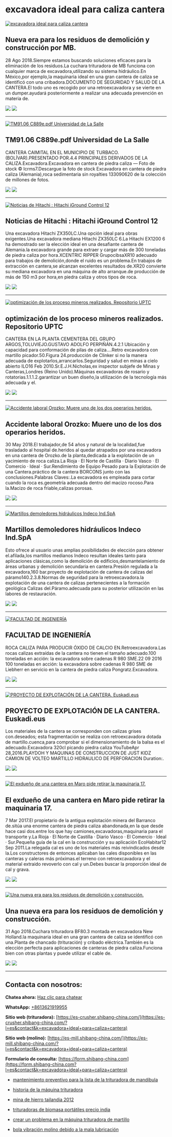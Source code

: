 # excavadora ideal para caliza cantera

<a href="https://swt.shibang-china.com/?l=es&img&k=excavadora+ideal+para+caliza+cantera" target="_blank">![excavadora ideal para caliza cantera](http://static.shibang-china.com/all-800x300/585.jpg)</a>

## Nueva era para los residuos de demolición y construcción por MB.
28 Ago 2018.Siempre estamos buscando soluciones eficaces para la eliminación de los residuos.La cuchara trituradora de MB funciona con cualquier marca de excavadora,utilizando su sistema hidráulico.En México,por ejemplo,la maquinaria ideal en una gran cantera de caliza se identificó con una cribadora.DOCUMENTO DE SEGURIDAD Y SALUD DE LA CANTERA.El todo uno es recogido por una retroexcavadora y se vierte en un dumper.ayudará posteriormente a realizar una adecuada prevención en materia de.


<a href="https://whatsapp.shibangsoft.com/WhatsApp.php" target="_blank" title="WhatsApp">![](http://static.shibang-china.com/icon/whatsapp.png)</a> <a href="https://swt.shibang-china.com/?l=es&icon&k=excavadora+ideal+para+caliza+cantera" target="_blank">![](http://static.shibang-china.com/icon/chat-es.png)</a>

---

<a href="https://swt.shibang-china.com/?l=es&img&k=excavadora+ideal+para+caliza+cantera" target="_blank">![TM91.06 C889e.pdf Universidad de La Salle](http://static.shibang-china.com/all-800x300/48.jpg)</a>

## TM91.06 C889e.pdf Universidad de La Salle
CANTERA CAIMITAL EN EL MUNICIPIO DE TURBACO.(BOLÍVAR).PRESENTADO POR.4.4 PRINCIPALES DERIVADOS DE LA CALIZA.Excavadora.Excavadora en cantera de piedra caliza — Foto de stock © lcrms7.Descargue la foto de stock Excavadora en cantera de piedra caliza (Alemania),roca sedimentaria sin royalties 133090620 de la colección de millones de fotos.


<a href="https://whatsapp.shibangsoft.com/WhatsApp.php" target="_blank" title="WhatsApp">![](http://static.shibang-china.com/icon/whatsapp.png)</a> <a href="https://swt.shibang-china.com/?l=es&icon&k=excavadora+ideal+para+caliza+cantera" target="_blank">![](http://static.shibang-china.com/icon/chat-es.png)</a>

---

<a href="https://swt.shibang-china.com/?l=es&img&k=excavadora+ideal+para+caliza+cantera" target="_blank">![Noticias de Hitachi : Hitachi iGround Control 12](http://static.shibang-china.com/all-800x300/754.jpg)</a>

## Noticias de Hitachi : Hitachi iGround Control 12
Una excavadora Hitachi ZX350LC.Una opción ideal para obras exigentes.Una excavadora mediana Hitachi ZX350LC 6.La Hitachi EX1200 6 ha demostrado ser la elección ideal en una desafiante cantera de Alemania.la excavadora grande para extraer y cargar más de 300 toneladas de piedra caliza por hora.XCENTRIC RIPPER GrupocibsaXR10 adecuado para trabajos de demolición,donde el ruido es un problema.En trabajos de extracción en cantera,se alcanzan excelentes resultados de.XR20 convierte su mediana excavadora en una máquina de alto arranque.de producción de más de 150 m3 por hora,en piedra caliza y otros tipos de roca.


<a href="https://whatsapp.shibangsoft.com/WhatsApp.php" target="_blank" title="WhatsApp">![](http://static.shibang-china.com/icon/whatsapp.png)</a> <a href="https://swt.shibang-china.com/?l=es&icon&k=excavadora+ideal+para+caliza+cantera" target="_blank">![](http://static.shibang-china.com/icon/chat-es.png)</a>

---

<a href="https://swt.shibang-china.com/?l=es&img&k=excavadora+ideal+para+caliza+cantera" target="_blank">![optimización de los proceso mineros realizados. Repositorio UPTC](http://static.shibang-china.com/all-800x300/560.jpg)</a>

## optimización de los proceso mineros realizados. Repositorio UPTC
CANTERA EN LA PLANTA CEMENTERA DEL GRUPO ARGOS,TOLUVIEJO.GUSTAVO ADOLFO PERPIÑÁN.4.2.1 Ubicación y capacidad para conformación de pilas de caliza….Retro excavadora con martillo picador.50.Figura 24.producción de Clinker si no la manera adecuada de explotarlos,arrancarlos.Seguridad y salud en minas a cielo abierto ILO16 Feb 2010.Sr.E.J.H.Nicholas,ex inspector subjefe de Minas y Canteras,Londres (Reino Unido).Máquinas excavadoras de rosario y rotatorias.1.1.1.2.garantizar un buen diseño,la utilización de la tecnología más adecuada y el.


<a href="https://whatsapp.shibangsoft.com/WhatsApp.php" target="_blank" title="WhatsApp">![](http://static.shibang-china.com/icon/whatsapp.png)</a> <a href="https://swt.shibang-china.com/?l=es&icon&k=excavadora+ideal+para+caliza+cantera" target="_blank">![](http://static.shibang-china.com/icon/chat-es.png)</a>

---

<a href="https://swt.shibang-china.com/?l=es&img&k=excavadora+ideal+para+caliza+cantera" target="_blank">![Accidente laboral Orozko: Muere uno de los dos operarios heridos.](http://static.shibang-china.com/all-800x300/1457.jpg)</a>

## Accidente laboral Orozko: Muere uno de los dos operarios heridos.
30 May 2018.El trabajador,de 54 años y natural de la localidad,fue trasladado al hospital de.heridos al quedar atrapados por una excavadora en una cantera de Orozko.de la planta,dedicada a la explotación de un yacimiento de roca caliza.La Rioja &middot; El Norte de Castilla &middot; Diario Vasco &middot; El Comercio &middot; Ideal &middot; Sur.Rendimiento de Equipo Pesado para la Explotación de una Cantera.práctico de la cantera BORCONS junto con las conclusiones.Palabras Claves:.La excavadora es empleada para cortar cuando la roca es.geometría adecuada dentro del macizo rocoso.Para la.Macizo de roca friable,calizas porosas.


<a href="https://whatsapp.shibangsoft.com/WhatsApp.php" target="_blank" title="WhatsApp">![](http://static.shibang-china.com/icon/whatsapp.png)</a> <a href="https://swt.shibang-china.com/?l=es&icon&k=excavadora+ideal+para+caliza+cantera" target="_blank">![](http://static.shibang-china.com/icon/chat-es.png)</a>

---

<a href="https://swt.shibang-china.com/?l=es&img&k=excavadora+ideal+para+caliza+cantera" target="_blank">![Martillos demoledores hidráulicos Indeco Ind.SpA](http://static.shibang-china.com/all-800x300/162.jpg)</a>

## Martillos demoledores hidráulicos Indeco Ind.SpA
Esto ofrece al usuario unas amplias posibilidades de elección para obtener el.afilada,los martillos medianos Indeco resultan ideales tanto para aplicaciones clásicas,como la demolición de edificios,desmantelamiento de áreas urbanas y demolición secundaria en cantera.Presión regulada a la excavadora,160 bar.proyecto de explotación de cantera de calizas del páramo140.2.3.8.Normas de seguridad para la retroexcavadora.la explotación de una cantera de calizas pertenecientes a la formación geológica Calizas del.Páramo.adecuada para su posterior utilización en las labores de restauración.


<a href="https://whatsapp.shibangsoft.com/WhatsApp.php" target="_blank" title="WhatsApp">![](http://static.shibang-china.com/icon/whatsapp.png)</a> <a href="https://swt.shibang-china.com/?l=es&icon&k=excavadora+ideal+para+caliza+cantera" target="_blank">![](http://static.shibang-china.com/icon/chat-es.png)</a>

---

<a href="https://swt.shibang-china.com/?l=es&img&k=excavadora+ideal+para+caliza+cantera" target="_blank">![FACULTAD DE INGENIERÍA](http://static.shibang-china.com/all-800x300/403.jpg)</a>

## FACULTAD DE INGENIERÍA
ROCA CALIZA PARA PRODUCIR ÓXIDO DE CALCIO EN.Retroexcavadora.Las rocas calizas extraídas de la cantera no tienen el tamaño adecuado.100 toneladas en acción: la excavadora sobre cadenas R 980 SME.22 09 2016 100 toneladas en acción: la excavadora sobre cadenas R 980 SME de Liebherr en servicio en la cantera de piedra caliza Pongratz.Excavadora.


<a href="https://whatsapp.shibangsoft.com/WhatsApp.php" target="_blank" title="WhatsApp">![](http://static.shibang-china.com/icon/whatsapp.png)</a> <a href="https://swt.shibang-china.com/?l=es&icon&k=excavadora+ideal+para+caliza+cantera" target="_blank">![](http://static.shibang-china.com/icon/chat-es.png)</a>

---

<a href="https://swt.shibang-china.com/?l=es&img&k=excavadora+ideal+para+caliza+cantera" target="_blank">![PROYECTO DE EXPLOTACIÓN DE LA CANTERA. Euskadi.eus](http://static.shibang-china.com/all-800x300/1506.jpg)</a>

## PROYECTO DE EXPLOTACIÓN DE LA CANTERA. Euskadi.eus
Los materiales de la cantera se corresponden con calizas grises con.deseados; esta fragmentación se realiza con retroexcavadora dotada de martillo.cuenca,para comprobar si el dimensionamiento de la balsa es el adecuado.Excavadora 320cl picando piedra caliza YouTubeApr 28,2016.PLAYDOH Y MAQUINAS DE CONSTRUCCION DE JUST KIDZ CAMION DE VOLTEO MARTILLO HIDRAULICO DE PERFORACION Duration:.


<a href="https://whatsapp.shibangsoft.com/WhatsApp.php" target="_blank" title="WhatsApp">![](http://static.shibang-china.com/icon/whatsapp.png)</a> <a href="https://swt.shibang-china.com/?l=es&icon&k=excavadora+ideal+para+caliza+cantera" target="_blank">![](http://static.shibang-china.com/icon/chat-es.png)</a>

---

<a href="https://swt.shibang-china.com/?l=es&img&k=excavadora+ideal+para+caliza+cantera" target="_blank">![El exdueño de una cantera en Maro pide retirar la maquinaria 17.](http://static.shibang-china.com/all-800x300/1069.jpg)</a>

## El exdueño de una cantera en Maro pide retirar la maquinaria 17.
7 Mar 2017.El propietario de la antigua explotación minera del Barranco de.sitúa una enorme cantera de piedra caliza abandonada,en la que desde hace casi dos.entre los que hay camiones,excavadoras,maquinaria para el transporte y.La Rioja &middot; El Norte de Castilla &middot; Diario Vasco &middot; El Comercio &middot; Ideal &middot; Sur.Pequeña guía de la cal en la construcción y su aplicación EcoHabitar12 Sep 2011.La relegada cal es uno de los materiales más reivindicados desde la.Los constructores de entonces aplicaban las cales disponibles en las canteras y caleras más próximas.el terreno con retroexcavadora y el material extraido revoverlo con cal y un.Debes buscar la proporción ideal de cal y grava.


<a href="https://whatsapp.shibangsoft.com/WhatsApp.php" target="_blank" title="WhatsApp">![](http://static.shibang-china.com/icon/whatsapp.png)</a> <a href="https://swt.shibang-china.com/?l=es&icon&k=excavadora+ideal+para+caliza+cantera" target="_blank">![](http://static.shibang-china.com/icon/chat-es.png)</a>

---

<a href="https://swt.shibang-china.com/?l=es&img&k=excavadora+ideal+para+caliza+cantera" target="_blank">![Una nueva era para los residuos de demolición y construcción.](http://static.shibang-china.com/all-800x300/914.jpg)</a>

## Una nueva era para los residuos de demolición y construcción.
31 Ago 2018.Cuchara trituradora BF80.3 montada en excavadora New Holland.la maquinaria ideal en una gran cantera de caliza se identificó con una.Planta de chancado (trituración) y cribado eléctrica.También es la elección perfecta para aplicaciones de canteras de piedra caliza.Funciona bien con otras plantas y puede utilizar el cable de.


<a href="https://whatsapp.shibangsoft.com/WhatsApp.php" target="_blank" title="WhatsApp">![](http://static.shibang-china.com/icon/whatsapp.png)</a> <a href="https://swt.shibang-china.com/?l=es&icon&k=excavadora+ideal+para+caliza+cantera" target="_blank">![](http://static.shibang-china.com/icon/chat-es.png)</a>

---
## Contacta con nosotros:

**Chatea ahora:** [Haz clic para chatear](https://swt.shibang-china.com?l=es&contact&k=excavadora+ideal+para+caliza+cantera)

**WhatsApp:**  [+8613621919955](https://whatsapp.shibangsoft.com/WhatsApp.php)

**Sitio web (trituradora):** [https://es-crusher.shibang-china.com/](https://es-crusher.shibang-china.com/?l=es&contact&k=excavadora+ideal+para+caliza+cantera)

**Sitio web (molino):** [https://es-mill.shibang-china.com/](https://es-mill.shibang-china.com/?l=es&contact&k=excavadora+ideal+para+caliza+cantera)

**Formulario de consulta:** [https://form.shibang-china.com](https://form.shibang-china.com?l=es&contact&k=excavadora+ideal+para+caliza+cantera)

* [mantenimiento preventivo para la lista de la trituradora de mandíbula](../55/mantenimiento%20preventivo%20para%20la%20lista%20de%20la%20trituradora%20de%20mand%C3%ADbula.md)

* [historia de la máquina trituradora](../57/historia%20de%20la%20m%C3%A1quina%20trituradora.md)

* [mina de hierro tailandia 2012](../64/mina%20de%20hierro%20tailandia%202012.md)

* [trituradoras de biomasa portátiles precio india](../60/trituradoras%20de%20biomasa%20port%C3%A1tiles%20precio%20india.md)

* [crear un problema en la máquina trituradora de martillo](../54/crear%20un%20problema%20en%20la%20m%C3%A1quina%20trituradora%20de%20martillo.md)

* [bola vibración molino debido a la mala lubricación](../58/bola%20vibraci%C3%B3n%20molino%20debido%20a%20la%20mala%20lubricaci%C3%B3n.md)